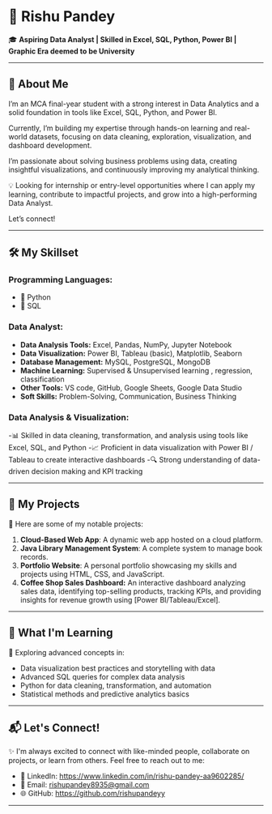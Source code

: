 

# 🌟 **Rishu Pandey**  

🎓 **Aspiring Data Analyst | Skilled in Excel, SQL, Python, Power BI | Graphic Era deemed to be University**  

---

## 👋 **About Me**  
I’m an MCA final-year student with a strong interest in Data Analytics and a solid foundation in tools like Excel, SQL, Python, and Power BI.

Currently, I’m building my expertise through hands-on learning and real-world datasets, focusing on data cleaning, exploration, visualization, and dashboard development.

I’m passionate about solving business problems using data, creating insightful visualizations, and continuously improving my analytical thinking.

💡 Looking for internship or entry-level opportunities where I can apply my learning, contribute to impactful projects, and grow into a high-performing Data Analyst.

Let’s connect!

---

## 🛠️ **My Skillset**  
### **Programming Languages:**  
- 🔹 Python
- 🔹 SQL  

### **Data Analyst:**  
-	**Data Analysis Tools:** Excel, Pandas, NumPy, Jupyter Notebook  
-	**Data Visualization:** Power BI, Tableau (basic), Matplotlib, Seaborn  
-	**Database Management:** MySQL, PostgreSQL, MongoDB  
-	**Machine Learning:** Supervised & Unsupervised learning , regression, classification  
-	**Other Tools:** VS code,  GitHub, Google Sheets, Google Data Studio  
-	**Soft Skills:** Problem-Solving, Communication, Business Thinking
 

### Data Analysis & Visualization:
-📊 Skilled in data cleaning, transformation, and analysis using tools like Excel, SQL, and Python
-📈 Proficient in data visualization with Power BI / Tableau to create interactive dashboards
-🔍 Strong understanding of data-driven decision making and KPI tracking

---

## 📂 **My Projects**  
🚀 Here are some of my notable projects:  
1. **Cloud-Based Web App**: A dynamic web app hosted on a cloud platform.  
2. **Java Library Management System**: A complete system to manage book records.  
3. **Portfolio Website**: A personal portfolio showcasing my skills and projects using HTML, CSS, and JavaScript.  
4. **Coffee Shop Sales Dashboard:** An interactive dashboard analyzing sales data, identifying top-selling products, tracking KPIs, and providing insights for revenue growth using [Power BI/Tableau/Excel].  

---

## 🎯 **What I'm Learning**  
🌱 Exploring advanced concepts in:  
- Data visualization best practices and storytelling with data
- Advanced SQL queries for complex data analysis
- Python for data cleaning, transformation, and automation
- Statistical methods and predictive analytics basics

  

---

## 📬 **Let's Connect!**  
✨ I'm always excited to connect with like-minded people, collaborate on projects, or learn from others. Feel free to reach out to me:  
- 💼 LinkedIn: https://www.linkedin.com/in/rishu-pandey-aa9602285/  
- 📧 Email: rishupandey8935@gmail.com  
- 🌐 GitHub: https://github.com/rishupandeyy 

---

